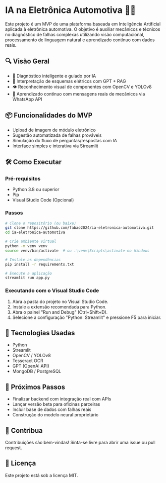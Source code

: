 # IA na Eletrônica Automotiva 🚗🤖

Este projeto é um MVP de uma plataforma baseada em Inteligência Artificial aplicada à eletrônica automotiva. O objetivo é auxiliar mecânicos e técnicos no diagnóstico de falhas complexas utilizando visão computacional, processamento de linguagem natural e aprendizado contínuo com dados reais.

## 🔍 Visão Geral

- 🎯 Diagnóstico inteligente e guiado por IA
- 🧠 Interpretação de esquemas elétricos com GPT + RAG
- 👁️ Reconhecimento visual de componentes com OpenCV e YOLOv8
- 🧾 Aprendizado contínuo com mensagens reais de mecânicos via WhatsApp API

## 📦 Funcionalidades do MVP

- Upload de imagem de módulo eletrônico
- Sugestão automatizada de falhas prováveis
- Simulação do fluxo de perguntas/respostas com IA
- Interface simples e interativa via Streamlit

## 🛠️ Como Executar

### Pré-requisitos
- Python 3.8 ou superior
- Pip
- Visual Studio Code (Opcional)

### Passos

```bash
# Clone o repositório (ou baixe)
git clone https://github.com/fabao2024/ia-eletronica-automotiva.git
cd ia-eletronica-automotiva

# Crie ambiente virtual
python -m venv venv
source venv/bin/activate  # ou .\venv\Scripts\activate no Windows

# Instale as dependências
pip install -r requirements.txt

# Execute a aplicação
streamlit run app.py
```

### Executando com o Visual Studio Code

1. Abra a pasta do projeto no Visual Studio Code.
2. Instale a extensão recomendada para Python.
3. Abra o painel "Run and Debug" (Ctrl+Shift+D).
4. Selecione a configuração "Python: Streamlit" e pressione F5 para iniciar.

## 🧪 Tecnologias Usadas

- Python
- Streamlit
- OpenCV / YOLOv8
- Tesseract OCR
- GPT (OpenAI API)
- MongoDB / PostgreSQL

## 🚀 Próximos Passos

- Finalizar backend com integração real com APIs
- Lançar versão beta para oficinas parceiras
- Incluir base de dados com falhas reais
- Construção do modelo neural proprietário

## 🤝 Contribua

Contribuições são bem-vindas! Sinta-se livre para abrir uma issue ou pull request.

## 📄 Licença

Este projeto está sob a licença MIT.